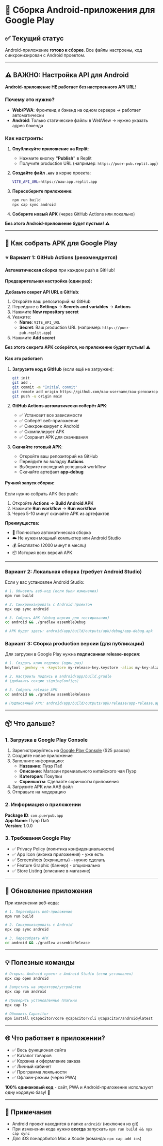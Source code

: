 # 📱 Сборка Android-приложения для Google Play

## ✅ Текущий статус

Android-приложение **готово к сборке**. Все файлы настроены, код синхронизирован с Android проектом.

---

## ⚠️ ВАЖНО: Настройка API для Android

**Android-приложение НЕ работает без настроенного API URL!**

### Почему это нужно?

- **Web/PWA**: Фронтенд и бэкенд на одном сервере → работает автоматически
- **Android**: Только статические файлы в WebView → нужно указать адрес бэкенда

### Как настроить:

1. **Опубликуйте приложение на Replit**:
   - Нажмите кнопку **"Publish"** в Replit
   - Получите production URL (например: `https://puer-pub.replit.app`)

2. **Создайте файл `.env`** в корне проекта:
   ```bash
   VITE_API_URL=https://ваш-app.replit.app
   ```

3. **Пересоберите приложение**:
   ```bash
   npm run build
   npx cap sync android
   ```

4. **Соберите новый APK** (через GitHub Actions или локально)

**Без этого Android-приложение будет пустым!** ⚠️

---

## 🚀 Как собрать APK для Google Play

### ⭐ Вариант 1: GitHub Actions (рекомендуется)

**Автоматическая сборка** при каждом push в GitHub!

#### Предварительная настройка (один раз):

**Добавьте секрет API URL в GitHub:**

1. Откройте ваш репозиторий на GitHub
2. Перейдите в **Settings** → **Secrets and variables** → **Actions**
3. Нажмите **New repository secret**
4. Укажите:
   - **Name**: `VITE_API_URL`
   - **Secret**: Ваш production URL (например: `https://puer-pub.replit.app`)
5. Нажмите **Add secret**

**Без этого секрета APK соберётся, но приложение будет пустым!** ⚠️

#### Как это работает:

1. **Загрузите код в GitHub** (если ещё не загружен):
   ```bash
   git init
   git add .
   git commit -m "Initial commit"
   git remote add origin https://github.com/ваш-username/ваш-репозиторий.git
   git push -u origin main
   ```

2. **GitHub Actions автоматически соберёт APK**:
   - ✅ Установит все зависимости
   - ✅ Соберёт веб-приложение
   - ✅ Синхронизирует с Android
   - ✅ Скомпилирует APK
   - ✅ Сохранит APK для скачивания

3. **Скачайте готовый APK**:
   - Откройте ваш репозиторий на GitHub
   - Перейдите во вкладку **Actions**
   - Выберите последний успешный workflow
   - Скачайте артефакт **app-debug**

#### Ручной запуск сборки:

Если нужно собрать APK без push:

1. Откройте **Actions** → **Build Android APK**
2. Нажмите **Run workflow** → **Run workflow**
3. Через 5-10 минут скачайте APK из артефактов

**Преимущества:**
- 🚀 Полностью автоматическая сборка
- ☁️ Не нужен мощный компьютер или Android Studio
- 💰 Бесплатно (2000 минут в месяц)
- 📦 История всех версий APK

---

### Вариант 2: Локальная сборка (требует Android Studio)

Если у вас установлен Android Studio:

```bash
# 1. Обновить веб-код (если были изменения)
npm run build

# 2. Синхронизировать с Android проектом
npx cap sync android

# 3. Собрать APK (debug версия для тестирования)
cd android && ./gradlew assembleDebug

# APK будет здесь: android/app/build/outputs/apk/debug/app-debug.apk
```

### Вариант 3: Сборка production версии (для публикации)

Для загрузки в Google Play нужна **подписанная release-версия**:

```bash
# 1. Создать ключ подписи (один раз)
keytool -genkey -v -keystore my-release-key.keystore -alias my-key-alias -keyalg RSA -keysize 2048 -validity 10000

# 2. Настроить подпись в android/app/build.gradle
# (добавить секцию signingConfigs)

# 3. Собрать release APK
cd android && ./gradlew assembleRelease

# Подписанный APK: android/app/build/outputs/apk/release/app-release.apk
```

---

## 📦 Что дальше?

### 1. **Загрузка в Google Play Console**

1. Зарегистрируйтесь на [Google Play Console](https://play.google.com/console) ($25 разово)
2. Создайте новое приложение
3. Заполните информацию:
   - **Название**: Пуэр Паб
   - **Описание**: Магазин премиального китайского чая Пуэр
   - **Категория**: Покупки
   - **Скриншоты**: Сделайте скриншоты приложения
4. Загрузите APK или AAB файл
5. Отправьте на модерацию

### 2. **Информация о приложении**

**Package ID**: `com.puerpub.app`  
**App Name**: Пуэр Паб  
**Version**: 1.0.0

### 3. **Требования Google Play**

- ✅ Privacy Policy (политика конфиденциальности)
- ✅ App Icon (иконка приложения) - уже есть
- ✅ Screenshots (скриншоты) - нужно сделать
- ✅ Feature Graphic (баннер) - опционально
- ✅ Store Listing (описание в магазине)

---

## 🔄 Обновление приложения

При изменении веб-кода:

```bash
# 1. Пересобрать веб-приложение
npm run build

# 2. Синхронизировать с Android
npx cap sync android

# 3. Пересобрать APK
cd android && ./gradlew assembleRelease
```

---

## 💡 Полезные команды

```bash
# Открыть Android проект в Android Studio (если установлен)
npx cap open android

# Запустить на эмуляторе/устройстве
npx cap run android

# Проверить установленные плагины
npx cap ls

# Обновить Capacitor
npm install @capacitor/core @capacitor/cli @capacitor/android@latest
```

---

## 🌐 Что работает в приложении?

- ✅ Весь функционал сайта
- ✅ Каталог товаров
- ✅ Корзина и оформление заказа
- ✅ Личный кабинет
- ✅ Программа лояльности
- ✅ Офлайн-режим (через PWA)

**100% одинаковый код** - сайт, PWA и Android-приложение используют одну кодовую базу! 🚀

---

## 📝 Примечания

- Android проект находится в папке `android/` (исключен из git)
- При изменении кода нужно **всегда** запускать `npm run build && npx cap sync`
- Для iOS понадобится Mac и Xcode (команда: `npx cap add ios`)
